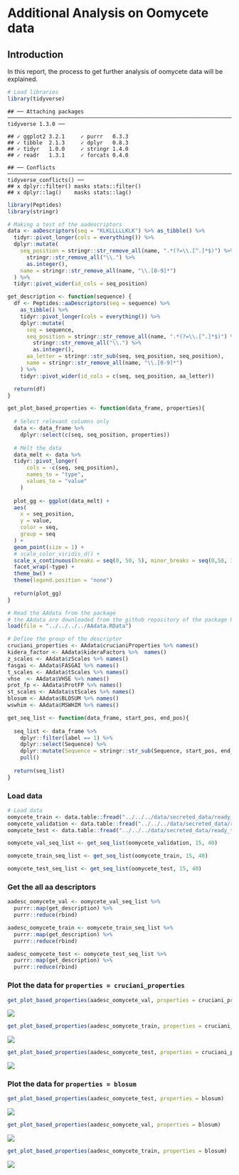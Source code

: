 Additional Analysis on Oomycete data
====================================

Introduction
------------

In this report, the process to get further analysis of oomycete data
will be explained.

``` r
# Load libraries
library(tidyverse)
```

    ## ── Attaching packages ────────────────────────────────────────────────────────────────────────────────────────────── tidyverse 1.3.0 ──

    ## ✓ ggplot2 3.2.1     ✓ purrr   0.3.3
    ## ✓ tibble  2.1.3     ✓ dplyr   0.8.3
    ## ✓ tidyr   1.0.0     ✓ stringr 1.4.0
    ## ✓ readr   1.3.1     ✓ forcats 0.4.0

    ## ── Conflicts ───────────────────────────────────────────────────────────────────────────────────────────────── tidyverse_conflicts() ──
    ## x dplyr::filter() masks stats::filter()
    ## x dplyr::lag()    masks stats::lag()

``` r
library(Peptides)
library(stringr)
```

``` r
# Making a test of the aadescriptors
data <- aaDescriptors(seq = "KLKLLLLLKLK") %>% as_tibble() %>% 
  tidyr::pivot_longer(cols = everything()) %>% 
  dplyr::mutate(
    seq_position = stringr::str_remove_all(name, ".*(?=\\.[^.]*$)") %>% 
      stringr::str_remove_all("\\.") %>% 
      as.integer(),
    name = stringr::str_remove_all(name, "\\.[0-9]*")
  ) %>% 
  tidyr::pivot_wider(id_cols = seq_position)
```

``` r
get_description <- function(sequence) {
  df <- Peptides::aaDescriptors(seq = sequence) %>%
    as_tibble() %>%
    tidyr::pivot_longer(cols = everything()) %>%
    dplyr::mutate(
      seq = sequence,
      seq_position = stringr::str_remove_all(name, ".*(?=\\.[^.]*$)") %>%
        stringr::str_remove_all("\\.") %>%
        as.integer(),
      aa_letter = stringr::str_sub(seq, seq_position, seq_position),
      name = stringr::str_remove_all(name, "\\.[0-9]*")
    ) %>%
    tidyr::pivot_wider(id_cols = c(seq, seq_position, aa_letter))

  return(df)
}
```

``` r
get_plot_based_properties <- function(data_frame, properties){
  
  # Select relevant columns only
  data <- data_frame %>% 
    dplyr::select(c(seq, seq_position, properties))
  
  # Melt the data
  data_melt <- data %>% 
  tidyr::pivot_longer(
      cols = -c(seq, seq_position),
      names_to = "type",
      values_to = "value"
    )
  
  plot_gg <- ggplot(data_melt) +
  aes(
    x = seq_position, 
    y = value, 
    color = seq, 
    group = seq
  ) +
  geom_point(size = 1) +
  # scale_color_viridis_d() +
  scale_x_continuous(breaks = seq(0, 50, 5), minor_breaks = seq(0,50, 1)) +
  facet_wrap(~type) +
  theme_bw() +
  theme(legend.position = "none")
  
  return(plot_gg)
}
```

``` r
# Read the AAdata from the package
# the AAdata are downloaded from the github repository of the package Peptides
load(file = "../../../../AAdata.RData")

# Define the group of the descriptor
cruciani_properties <- AAdata$crucianiProperties %>% names()
kidera_factor <- AAdata$kideraFactors %>%  names()
z_scales <- AAdata$zScales %>% names()
fasgai <- AAdata$FASGAI %>% names()
t_scales <- AAdata$tScales %>% names()
vhse  <- AAdata$VHSE %>% names()
prot_fp <- AAdata$ProtFP %>% names()
st_scales <- AAdata$stScales %>% names()
blosum <- AAdata$BLOSUM %>% names()
wswhim <- AAdata$MSWHIM %>% names()
```

``` r
get_seq_list <- function(data_frame, start_pos, end_pos){
  
  seq_list <- data_frame %>% 
    dplyr::filter(label == 1) %>% 
    dplyr::select(Sequence) %>% 
    dplyr::mutate(Sequence = stringr::str_sub(Sequence, start_pos, end_pos)) %>%
    pull()
  
  return(seq_list)
}
```

### Load data

``` r
# Load data
oomycete_train <- data.table::fread("../../../data/secreted_data/ready_to_process/csv_files/secreted_oomycete_training.csv")
oomycete_validation <- data.table::fread("../../../data/secreted_data/ready_to_process/csv_files/secreted_oomycete_validation.csv")
oomycete_test <- data.table::fread("../../../data/secreted_data/ready_to_process/csv_files/secreted_oomycete_testing.csv")
```

``` r
oomycete_val_seq_list <- get_seq_list(oomycete_validation, 15, 40)
```

``` r
oomycete_train_seq_list <- get_seq_list(oomycete_train, 15, 40)
```

``` r
oomycete_test_seq_list <- get_seq_list(oomycete_test, 15, 40)
```

### Get the all aa descriptors

``` r
aadesc_oomycete_val <- oomycete_val_seq_list %>% 
  purrr::map(get_description) %>% 
  purrr::reduce(rbind)
```

``` r
aadesc_oomycete_train <- oomycete_train_seq_list %>% 
  purrr::map(get_description) %>% 
  purrr::reduce(rbind)
```

``` r
aadesc_oomycete_test <- oomycete_test_seq_list %>% 
  purrr::map(get_description) %>% 
  purrr::reduce(rbind)
```

### Plot the data for `properties = cruciani_properties`

``` r
get_plot_based_properties(aadesc_oomycete_val, properties = cruciani_properties)
```

![](0001_additional_information_oomycete_files/figure-markdown_github/unnamed-chunk-13-1.png)

``` r
get_plot_based_properties(aadesc_oomycete_train, properties = cruciani_properties)
```

![](0001_additional_information_oomycete_files/figure-markdown_github/unnamed-chunk-14-1.png)

``` r
get_plot_based_properties(aadesc_oomycete_test, properties = cruciani_properties)
```

![](0001_additional_information_oomycete_files/figure-markdown_github/unnamed-chunk-15-1.png)

### Plot the data for `properties = blosum`

``` r
get_plot_based_properties(aadesc_oomycete_test, properties = blosum)
```

![](0001_additional_information_oomycete_files/figure-markdown_github/unnamed-chunk-16-1.png)

``` r
get_plot_based_properties(aadesc_oomycete_val, properties = blosum)
```

![](0001_additional_information_oomycete_files/figure-markdown_github/unnamed-chunk-17-1.png)

``` r
get_plot_based_properties(aadesc_oomycete_train, properties = blosum)
```

![](0001_additional_information_oomycete_files/figure-markdown_github/unnamed-chunk-18-1.png)
